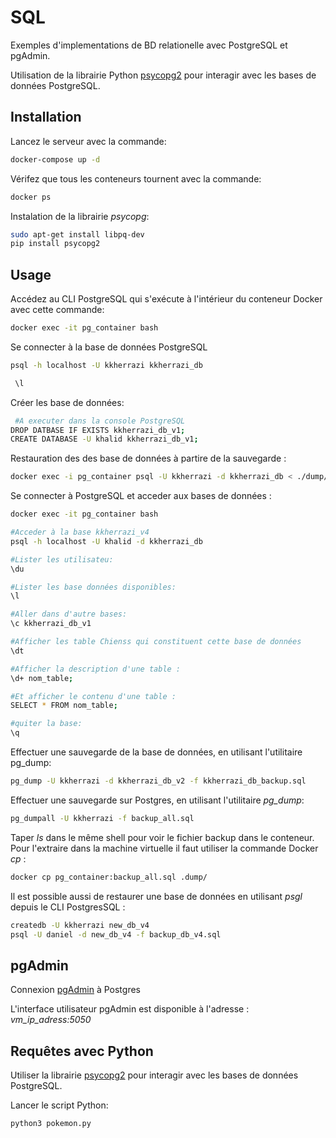 # SQL

Exemples d'implementations de BD relationelle avec PostgreSQL et pgAdmin.

Utilisation de la librairie Python [psycopg2](https://pypi.org/project/psycopg2/) pour interagir avec les bases de données PostgreSQL.

## Installation

Lancez le serveur avec la commande:

```bash
docker-compose up -d
```
Vérifez que tous les conteneurs tournent avec la commande:

```bash
docker ps
```
 
Instalation de la librairie _psycopg_: 

```bash
sudo apt-get install libpq-dev
pip install psycopg2
```

## Usage

Accédez au CLI PostgreSQL qui s'exécute à l'intérieur du conteneur Docker avec cette commande:

```bash
docker exec -it pg_container bash
```
Se connecter à la base de données PostgreSQL

```bash
psql -h localhost -U kkherrazi kkherrazi_db
```

```bash
 \l
```

Créer les base de données:

```bash
 #A executer dans la console PostgreSQL
DROP DATBASE IF EXISTS kkherrazi_db_v1;
CREATE DATABASE -U khalid kkherrazi_db_v1;
```

Restauration des des base de données à partire de la sauvegarde :

```bash
docker exec -i pg_container psql -U kkherrazi -d kkherrazi_db < ./dump/kkherrazi_db.sql
```
 
Se connecter à PostgreSQL et acceder aux bases de données :

```bash
docker exec -it pg_container bash

#Acceder à la base kkherrazi_v4
psql -h localhost -U khalid -d kkherrazi_db

#Lister les utilisateu: 
\du

#Lister les base données disponibles: 
\l

#Aller dans d'autre bases: 
\c kkherrazi_db_v1

#Afficher les table Chienss qui constituent cette base de données 
\dt

#Afficher la description d'une table : 
\d+ nom_table;

#Et afficher le contenu d'une table : 
SELECT * FROM nom_table;

#quiter la base: 
\q
```

Effectuer une sauvegarde de la base de données, en utilisant l'utilitaire pg_dump:

```bash
pg_dump -U kkherrazi -d kkherrazi_db_v2 -f kkherrazi_db_backup.sql
```

Effectuer une sauvegarde sur Postgres, en utilisant l'utilitaire _pg_dump_:

```bash
pg_dumpall -U kkherrazi -f backup_all.sql

```
Taper _ls_ dans le même shell pour voir le fichier backup dans le conteneur. Pour l'extraire dans la machine virtuelle il faut utiliser la commande Docker _cp_ :

```bash
docker cp pg_container:backup_all.sql .dump/

```


Il est possible aussi de restaurer une base de données en utilisant _psgl_ depuis le CLI PostgresSQL : 

```bash
createdb -U kkherrazi new_db_v4
psql -U daniel -d new_db_v4 -f backup_db_v4.sql
```


## pgAdmin

Connexion [pgAdmin](http://pgadmin.org/) à Postgres

L'interface utilisateur pgAdmin est disponible à l'adresse : _vm_ip_adress:5050_


## Requêtes avec Python

Utiliser la librairie [psycopg2](https://pypi.org/project/psycopg2/) pour interagir avec les bases de données PostgreSQL.

Lancer le script Python:
```bash
python3 pokemon.py 
```
